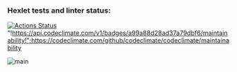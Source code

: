 ### Hexlet tests and linter status:

[![Actions Status](https://github.com/orishko/backend-project-lvl1/workflows/hexlet-check/badge.svg)](https://github.com/orishko/backend-project-lvl1/actions)
"!https://api.codeclimate.com/v1/badges/a99a88d28ad37a79dbf6/maintainability!":https://codeclimate.com/github/codeclimate/codeclimate/maintainability

![main](https://github.com/orishko/backend-project-lvl1/actions/workflows/main.yml/badge.svg)

